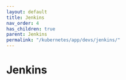 ```yaml
---
layout: default
title: Jenkins
nav_order: 4
has_children: true
parent: Jenkins
permalink: "/kubernetes/app/devs/jenkins/"
---
```


# Jenkins
